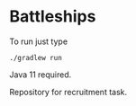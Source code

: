 # Battleships

To run just type
```
./gradlew run
```

Java 11 required.

Repository for recruitment task.